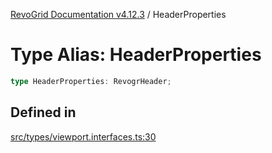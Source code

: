 [RevoGrid Documentation v4.12.3](README.md) / HeaderProperties

# Type Alias: HeaderProperties

```ts
type HeaderProperties: RevogrHeader;
```

## Defined in

[src/types/viewport.interfaces.ts:30](https://github.com/revolist/revogrid/blob/d8faaf908685ef9767dc3ea8ccad1628e41fbf76/src/types/viewport.interfaces.ts#L30)
